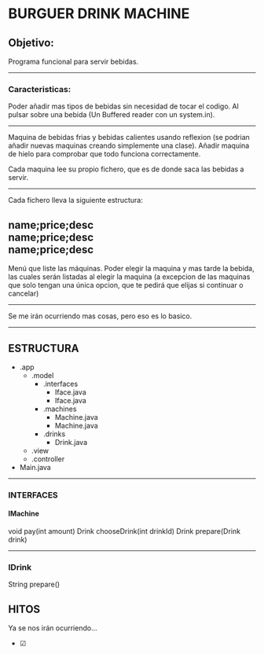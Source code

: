 # BURGUER DRINK MACHINE

## Objetivo:
Programa funcional para servir bebidas.

---

### Caracteristicas:
Poder añadir mas tipos de bebidas sin necesidad de tocar el codigo.
Al pulsar sobre una bebida (Un Buffered reader con un system.in).

---

Maquina de bebidas frias y bebidas calientes usando reflexion (se 
podrian añadir nuevas maquinas creando simplemente una clase).
Añadir maquina de hielo para comprobar que todo funciona correctamente.

Cada maquina lee su propio fichero, que es de donde saca las bebidas 
a servir.

---
Cada fichero lleva la siguiente estructura:

name;price;desc <br>
name;price;desc <br>
name;price;desc
---
Menú que liste las máquinas. Poder elegir la maquina y mas tarde la 
bebida, las cuales serán listadas al elegir la maquina (a excepcion de
las maquinas que solo tengan una única opcion, que te pedirá que elijas
si continuar o cancelar)

---


Se me irán ocurriendo mas cosas, pero eso es lo basico.

---


## ESTRUCTURA
- .app
  - .model
    - .interfaces
      - Iface.java
      - Iface.java
    - .machines
      - Machine.java
      - Machine.java
    - .drinks
      - Drink.java
  - .view
  - .controller
- Main.java

---

### INTERFACES

#### IMachine
void pay(int amount)
Drink chooseDrink(int drinkId)
Drink prepare(Drink drink)

---

### IDrink
String prepare()


## HITOS
Ya se nos irán ocurriendo...
<!--✅-->
- ☑ 
